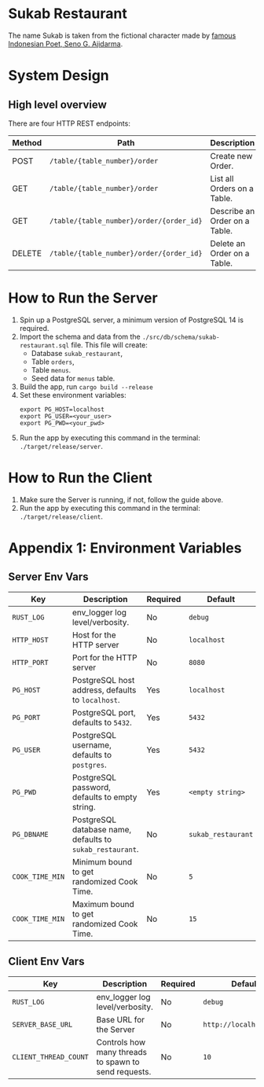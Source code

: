 # Sukab Restaurant

The name Sukab is taken from the fictional character made by [famous Indonesian Poet, Seno G. Ajidarma](https://en.wikipedia.org/wiki/Seno_Gumira_Ajidarma).

# System Design

## High level overview

There are four HTTP REST endpoints:

| Method | Path | Description |
|--------|------|-------------|
| POST   | `/table/{table_number}/order` | Create new Order. |
| GET    | `/table/{table_number}/order` | List all Orders on a Table. |
| GET    | `/table/{table_number}/order/{order_id}` | Describe an Order on a Table. |
| DELETE | `/table/{table_number}/order/{order_id}` | Delete an Order on a Table. |

# How to Run the Server

1. Spin up a PostgreSQL server, a minimum version of PostgreSQL 14 is required.
2. Import the schema and data from the `./src/db/schema/sukab-restaurant.sql` file.
   This file will create:
    - Database `sukab_restaurant`,
    - Table `orders`,
    - Table `menus`.
    - Seed data for `menus` table.
3. Build the app, run `cargo build --release`
4. Set these environment variables:
    ```
    export PG_HOST=localhost
    export PG_USER=<your_user>
    export PG_PWD=<your_pwd>
    ```
5. Run the app by executing this command in the terminal: `./target/release/server`.

# How to Run the Client

1. Make sure the Server is running, if not, follow the guide above.
2. Run the app by executing this command in the terminal: `./target/release/client`.

# Appendix 1: Environment Variables

## Server Env Vars

|      Key      | Description | Required | Default |
|---------------|-------------|----------|---------|
|`RUST_LOG`     | env_logger log level/verbosity.|No|`debug`|
|`HTTP_HOST`    | Host for the HTTP server|No|`localhost`|
|`HTTP_PORT`    | Port for the HTTP server|No|`8080`|
|`PG_HOST`      | PostgreSQL host address, defaults to `localhost`.|Yes|`localhost`|
|`PG_PORT`      | PostgreSQL port, defaults to `5432`.|Yes|`5432`|
|`PG_USER`      | PostgreSQL username, defaults to `postgres`.|Yes|`5432`|
|`PG_PWD`       | PostgreSQL password, defaults to empty string.|Yes|`<empty string>`|
|`PG_DBNAME`    | PostgreSQL database name, defaults to `sukab_restaurant`.|No|`sukab_restaurant`|
|`COOK_TIME_MIN`| Minimum bound to get randomized Cook Time.|No|`5`|
|`COOK_TIME_MIN`| Maximum bound to get randomized Cook Time.|No|`15`|

## Client Env Vars

|      Key      | Description | Required | Default |
|---------------|-------------|----------|---------|
|`RUST_LOG`     | env_logger log level/verbosity.|No|`debug`|
|`SERVER_BASE_URL`     | Base URL for the Server |No|`http://localhost:8080`|
|`CLIENT_THREAD_COUNT`| Controls how many threads to spawn to send requests.|No|`10`|
